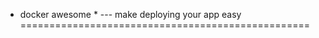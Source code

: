 * docker awesome * --- make deploying your app easy
==================================================
